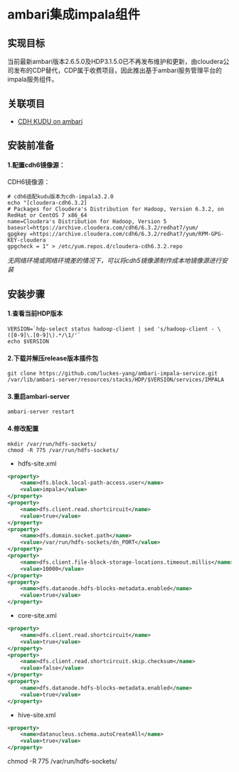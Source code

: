 ambari集成impala组件
===
## 实现目标
当前最新ambari版本2.6.5.0及HDP3.1.5.0已不再发布维护和更新，由cloudera公司发布的CDP替代，CDP属于收费项目，因此推出基于ambari服务管理平台的impala服务组件。
## 关联项目
* [CDH KUDU on ambari](https://github.com/luckes-yang/ambari-kudu-service)
## 安装前准备
#### 1.配置cdh6镜像源：

CDH6镜像源：
```shell
# cdh6适配kudu版本为cdh-impala3.2.0
echo "[cloudera-cdh6.3.2]
# Packages for Cloudera's Distribution for Hadoop, Version 6.3.2, on RedHat or CentOS 7 x86_64
name=Cloudera's Distribution for Hadoop, Version 5
baseurl=https://archive.cloudera.com/cdh6/6.3.2/redhat7/yum/
gpgkey =https://archive.cloudera.com/cdh6/6.3.2/redhat7/yum/RPM-GPG-KEY-cloudera    
gpgcheck = 1" > /etc/yum.repos.d/cloudera-cdh6.3.2.repo
```
*无网络环境或网络环境差的情况下，可以将cdh5镜像源制作成本地镜像源进行安装*
## 安装步骤
#### 1.查看当前HDP版本
```shell
VERSION=`hdp-select status hadoop-client | sed 's/hadoop-client - \([0-9]\.[0-9]\).*/\1/'`
echo $VERSION
```
#### 2.下载并解压release版本插件包
```shell
git clone https://github.com/luckes-yang/ambari-impala-service.git /var/lib/ambari-server/resources/stacks/HDP/$VERSION/services/IMPALA
```
#### 3.重启ambari-server
```shell
ambari-server restart
```
#### 4.修改配置
```shell
mkdir /var/run/hdfs-sockets/
chmod -R 775 /var/run/hdfs-sockets/
```
* hdfs-site.xml
```xml
<property>
    <name>dfs.block.local-path-access.user</name>
    <value>impala</value>
</property>
<property>
    <name>dfs.client.read.shortcircuit</name>
    <value>true</value>
</property>
<property>
    <name>dfs.domain.socket.path</name>
    <value>/var/run/hdfs-sockets/dn_PORT</value>
</property>
<property>
    <name>dfs.client.file-block-storage-locations.timeout.millis</name>
    <value>10000</value>
</property>
<property>
    <name>dfs.datanode.hdfs-blocks-metadata.enabled</name>
    <value>true</value>
</property>
```

* core-site.xml
```xml
<property>
    <name>dfs.client.read.shortcircuit</name>
    <value>true</value>
</property>
<property>
    <name>dfs.client.read.shortcircuit.skip.checksum</name>
    <value>false</value>
</property>
<property>
    <name>dfs.datanode.hdfs-blocks-metadata.enabled</name>
    <value>true</value>
</property>
```

* hive-site.xml
```xml
<property>
    <name>datanucleus.schema.autoCreateAll</name>
    <value>true</value>
</property>
```



chmod -R 775 /var/run/hdfs-sockets/

